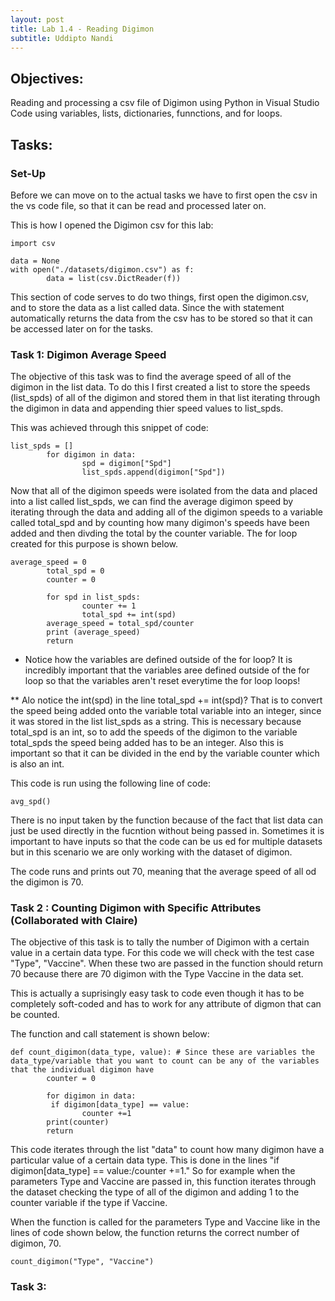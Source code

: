 ```yaml
---
layout: post
title: Lab 1.4 - Reading Digimon 
subtitle: Uddipto Nandi
---
```


## Objectives:
Reading and processing a csv file of Digimon using Python in Visual Studio Code using variables, lists, dictionaries, funnctions, and for loops. 

## Tasks:

### Set-Up
Before we can move on to the actual tasks we have to first open the csv in the vs code file, so that it can be read and processed later on. 

This is how I opened the Digimon csv for this lab:
```
import csv

data = None
with open("./datasets/digimon.csv") as f:
        data = list(csv.DictReader(f))
```
This section of code serves to do two things, first open the digimon.csv, and to store the data as a list called data. Since the with statement automatically returns the data from the csv has to be stored so that it can be accessed later on for the tasks. 

### Task 1: Digimon Average Speed
The objective of this task was to find the average speed of all of the digimon in the list data. To do this I first created a list to store the speeds (list_spds) of all of the digimon and stored them in that list iterating through the digimon in data and appending thier speed values to list_spds. 

This was achieved through this snippet of code:

```
list_spds = []
        for digimon in data: 
                spd = digimon["Spd"]
                list_spds.append(digimon["Spd"])
```
Now that all of the digimon speeds were isolated from the data and placed into a list called list_spds, we can find the average digimon speed by iterating through the data and adding all of the digimon speeds to a variable called total_spd and by counting how many digimon's speeds have been added and then divding the total by the counter variable. The for loop created for this purpose is shown below.
```
average_speed = 0
        total_spd = 0
        counter = 0

        for spd in list_spds:
                counter += 1
                total_spd += int(spd) 
        average_speed = total_spd/counter 
        print (average_speed)
        return
```
* Notice how the variables are defined outside of the for loop? It is incredibly important that the variables aree defined outside of the for loop so that the variables aren't reset everytime the for loop loops!
 
** Alo notice the int(spd) in the line total_spd += int(spd)? That is to convert the speed being added onto the variable total variable into an integer, since it was stored in the list list_spds as a string. This is necessary because total_spd is an int, so to add the speeds of the digimon to the variable total_spds the speed being added has to be an integer. Also this is important so that it can be divided in the end by the variable counter which is also an int. 

This code is run using the following line of code: 
```
avg_spd()
```
There is no input taken by the function because of the fact that list data can just be used directly in the fucntion without being passed in. Sometimes it is important to have inputs so that the code can be us
ed for multiple datasets but in this scenario we are only working with the dataset of digimon. 

The code runs and prints out 70, meaning that the average speed of all od the digimon is 70. 

### Task 2 : Counting Digimon with Specific Attributes (Collaborated with Claire)

The objective of this task is to tally the number of Digimon with a certain value in a certain data type. For this code we will check with the test case "Type", "Vaccine". When these two are passed in the function should return 70 because there are 70 digimon with the Type Vaccine in the data set. 

This is actually a suprisingly easy task to code even though it has to be completely soft-coded and has to work for any attribute of digmon that can be counted. 

The function and call statement is shown below: 
```
def count_digimon(data_type, value): # Since these are variables the data_type/variable that you want to count can be any of the variables that the individual digimon have
        counter = 0

        for digimon in data:
         if digimon[data_type] == value:
                counter +=1
        print(counter)
        return
```
This code iterates through the list "data" to count how many digimon have a particular value of a certain data type. This is done in the lines "if digimon[data_type] == value:/counter +=1." So for example when the parameters Type and Vaccine are passed in, this function iterates through the dataset checking the type of all of the digimon and adding 1 to the counter variable if the type if Vaccine. 

When the function is called for the parameters Type and Vaccine like in the lines of code shown below, the function returns the correct number of digimon, 70.
```
count_digimon("Type", "Vaccine")
```

### Task 3: 
